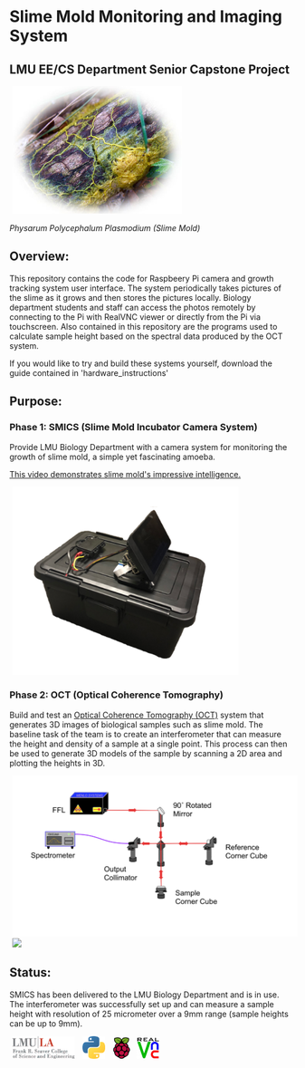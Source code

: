 # **Slime Mold Monitoring and Imaging System**
## **LMU EE/CS Department Senior Capstone Project**
<img src="images/oie_124645G3I2Cvl3-1.jpg" width="300" hspace="5">

*Physarum Polycephalum Plasmodium (Slime Mold)*

## Overview: 
This repository contains the code for Raspbeery Pi camera and growth tracking system user interface. 
The system periodically takes pictures of the slime as it grows and then stores the pictures 
locally. Biology department students and staff can access the photos remotely by connecting to the 
Pi with RealVNC viewer or directly from the Pi via touchscreen. Also contained in this repository
are the programs used to calculate sample height based on the spectral data produced by the OCT system.

If you would like to try and build these systems yourself, download the guide contained in 'hardware_instructions'


## Purpose:
### Phase 1: SMICS (Slime Mold Incubator Camera System)
Provide LMU Biology Department with a camera system for monitoring the growth of slime mold, 
a simple yet fascinating amoeba. 

<a href= "https://www.youtube.com/watch?v=GwKuFREOgmo" >This video demonstrates slime mold's impressive intelligence.</a>   

<img src="images/SMICS.png" width="400" hspace="5">  






### Phase 2: OCT (Optical Coherence Tomography)
Build and test an <a href= "https://en.wikipedia.org/wiki/Optical_coherence_tomography" >Optical Coherence Tomography (OCT)</a> system that generates 3D images of biological samples such as slime mold. The baseline task of the team is to create an interferometer that can measure the height and density of a sample at a single point. This process can then be used to generate 3D models of the sample by scanning a 2D area and plotting the heights in 3D. 

<img src="images/interferometer.png" width="600" hspace="5"><img src="images/interferometer_real_life.png" width="600" hspace="5">

## Status:
SMICS has been delivered to the LMU Biology Department and is in use. The interferometer was successfully set up and can measure a sample height with resolution of 25 micrometer over a 9mm range (sample heights can be up to 9mm).

<img src="images/lmuseaver.jpg" width="110" hspace="5">    <img src="images/1024px-Python-logo-notext.svg.png" width="40" hspace="5">    <img src="images/Raspberry_Pi_Logo.svg.png" width="30" hspace="5">
<img src="images/realvnc.jpg" width="40" hspace="3">
